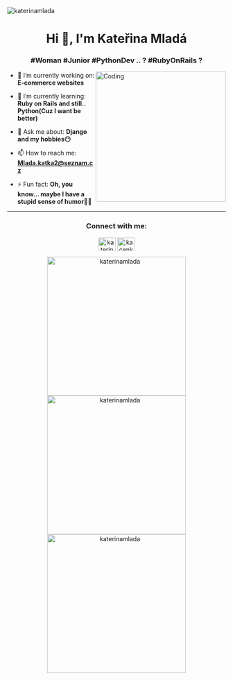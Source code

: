 <p align="left"> <img src="https://komarev.com/ghpvc/?username=katerinamlada&label=Profile%20views&color=0e75b6&style=flat" alt="katerinamlada" /> </p>



<h1 align="center">Hi 👋, I'm Kateřina Mladá</h1>
<h3 align="center">#Woman #Junior #PythonDev .. ? #RubyOnRails ?</h3>
<img align="right" alt="Coding" width="300" src="https://cdn-icons-png.flaticon.com/512/2890/2890354.png">


</p>

- 🔭 I’m currently working on: **E-commerce websites**

- 🌱 I’m currently learning: **Ruby on Rails and still.. Python(Cuz I want be better)**

- 💬 Ask me about: **Django and my hobbies😶**

- 📫 How to reach me: **Mlada.katka2@seznam.cz**

- ⚡ Fun fact: **Oh, you know... maybe I have a stupid sense of humor🤷‍♂️**
  
 ---
  
<h3 align="center">Connect with me:</h3>
<p align="center">
<a href="https://linkedin.com/in/katerinamlada" target="blank"><img align="center" src="https://raw.githubusercontent.com/rahuldkjain/github-profile-readme-generator/master/src/images/icons/Social/linked-in-alt.svg" alt="katerinamlada" height="30" width="40" /></a>
<a href="https://instagram.com/kacenkamlada" target="blank"><img align="center" src="https://raw.githubusercontent.com/rahuldkjain/github-profile-readme-generator/master/src/images/icons/Social/instagram.svg" alt="kacenkamlada" height="30" width="40" /></a>

  

<p align="center">
  <img src="https://github-readme-stats.vercel.app/api/top-langs?username=katerinamlada&show_icons=true&locale=en&layout=compact&theme=dark&hide_border=true&title_color=ffffff&text_color=c9cacc&bg_color=0d1117" alt="katerinamlada" width="320" />
  <img src="https://github-readme-stats.vercel.app/api?username=katerinamlada&show_icons=true&locale=en&theme=dark&hide_border=true&title_color=ffffff&text_color=c9cacc&bg_color=0d1117&icon_color=ff79c6" alt="katerinamlada" width="320" />
  <img src="https://github-readme-streak-stats.herokuapp.com?user=katerinamlada&theme=dark&hide_border=true&background=0d1117&ring=ff79c6&fire=ff79c6&currStreakLabel=ff79c6&sideNums=ffffff&currStreakNum=ffffff&sideLabels=c9cacc" alt="katerinamlada" width="320" />
</p>

